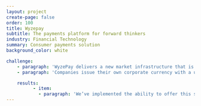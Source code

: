 ```yaml
---
layout: project
create-page: false
order: 100
title: Wyzepay
subtitle: The payments platform for forward thinkers
industry: Financial Technology
summary: Consumer payments solution
background_color: white

challenge:
    - paragraph: 'WyzePay delivers a new market infrastructure that is built on future-proof distributed ledger technology. It combines blockchain technology with a lightning network layer to allow for instant payment. By using smart contract functionality within the blockchain, WyzePay is able to execute instant payments across a network of participants. The security is enforced by blockchain smart contracts without creating an on-chain transaction for every single payment.'
    - paragraph: 'Companies issue their own corporate currency with a unique range of features, called WyzeCoins. Then customers choose the combination of features that gives them the best benefits for their money, based on lifestyle and spending habits. The consumer will then have a frictionless experience paying with their WyzeCoins, as easily as with a card, and the WyzeCoins are fully transferable and never expire.'

    results:
          - item:
            - paragraph: 'We’ve implemented the ability to offer this solution to consumers, and the integration of the adapted analytics to support it. Also the integration with the Stripe payment processor to facilitate the token purchase flow, including paying out to the merchant. We also implemented a dynamic friends list where a user can see selected friends. Integration with an accounting platform to account for tokens and payments using tokens was also part of the solution. Everything with the aim of moving the WyzePay project to MVP and using a Gym as the first customer.'
---
```

